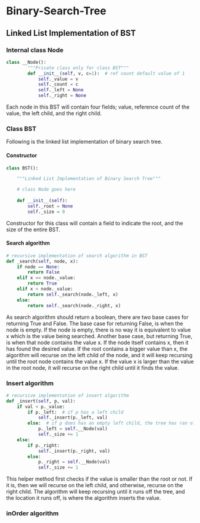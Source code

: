 # Binary-Search-Tree

## Linked List Implementation of BST

### Internal class Node
```py 
class __Node():
        """Private class only for class BST"""
        def __init__(self, v, c=1):  # ref count default value of 1
            self._value = v
            self._count = c
            self._left = None
            self._right = None
```
Each node in this BST will contain four fields; value, reference count of the value, the left child, and the right child. 

### Class BST 
Following is the linked list implementation of binary search tree. 

#### Constructor
```py 
class BST():

    """Linked List Implementation of Binary Search Tree"""

    # class Node goes here 
        
    def __init__(self):
        self._root = None
        self._size = 0
```
Constructor for this class will contain a field to indicate the root, and the size of the entire BST. 

#### Search algorithm
```py
# recursive implementation of search algorithm in BST
def _search(self, node, x):
    if node == None:
        return False 
    elif x == node._value:
        return True
    elif x < node._value:
        return self._search(node._left, x)
    else:
        return self._search(node._right, x)
```
As search algorithm should return a boolean, there are two base cases for returning True and False. The base case for returning False, is when the node is empty. If the node is empty, there is no way it is equivalent to value x which is the value being searched. Another base case, but returning True, is when that node contains the value x. If the node itself contains x, then it has found the desired value. If the root contains a bigger value than x, the algorithm will recurse on the left child of the node, and it will keep recursing until the root node contains the value x. If the value x is larger than the value in the root node, it will recurse on the right child until it finds the value.

### Insert algorithm 
```py
# recursive implementation of insert algorithm
def _insert(self, p, val):
    if val < p._value:
        if p._left:  # if p has a left child 
            self._insert(p._left, val)
        else:  # if p does has an empty left child, the tree has ran off and this is where we should insert the value 
            p._left = self.__Node(val)
            self._size += 1
    else: 
        if p._right:
            self._insert(p._right, val)
        else:
            p._right = self.__Node(val)
            self._size += 1                      
```
This helper method first checks if the value is smaller than the root or not. If it is, then we will recurse on the left child, and otherwise, recurse on the right child. The algorithm will keep recursing until it runs off the tree, and the location it runs off, is where the algorithm inserts the value. 

### inOrder algorithm 

